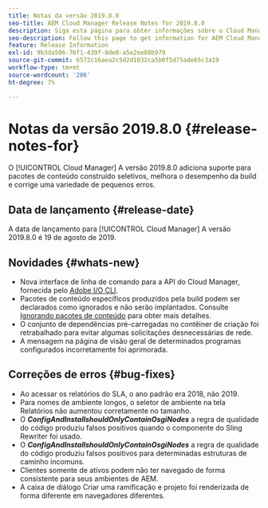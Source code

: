 ```yaml
---
title: Notas da versão 2019.8.0
seo-title: AEM Cloud Manager Release Notes for 2019.8.0
description: Siga esta página para obter informações sobre o Cloud Manager Versão 2019.8.0.
seo-description: Follow this page to get information for AEM Cloud Manager Release 2019.8.0.
feature: Release Information
exl-id: 9b3da506-76f1-439f-8de0-a5e2ee88b979
source-git-commit: 6572c16aea2c5d2d1032ca5b0f5d75ade65c3a19
workflow-type: tm+mt
source-wordcount: '206'
ht-degree: 7%

---
```


# Notas da versão 2019.8.0 {#release-notes-for}

O [!UICONTROL Cloud Manager] A versão 2019.8.0 adiciona suporte para pacotes de conteúdo construído seletivos, melhora o desempenho da build e corrige uma variedade de pequenos erros.

## Data de lançamento {#release-date}

A data de lançamento para [!UICONTROL Cloud Manager] A versão 2019.8.0 é 19 de agosto de 2019.

## Novidades {#whats-new}

* Nova interface de linha de comando para a API do Cloud Manager, fornecida pelo [Adobe I/O CLI](https://github.com/adobe/aio-cli-plugin-cloudmanager).
* Pacotes de conteúdo específicos produzidos pela build podem ser declarados como ignorados e não serão implantados. Consulte [Ignorando pacotes de conteúdo](/help/getting-started/project-setup.md#skipping-content-packages) para obter mais detalhes.
* O conjunto de dependências pré-carregadas no contêiner de criação foi retrabalhado para evitar algumas solicitações desnecessárias de rede.
* A mensagem na página de visão geral de determinados programas configurados incorretamente foi aprimorada.

## Correções de erros {#bug-fixes}

* Ao acessar os relatórios do SLA, o ano padrão era 2018, não 2019.
* Para nomes de ambiente longos, o seletor de ambiente na tela Relatórios não aumentou corretamente no tamanho.
* O ***ConfigAndInstallshouldOnlyContainOsgiNodes*** a regra de qualidade do código produziu falsos positivos quando o componente do Sling Rewriter foi usado.
* O ***ConfigAndInstallshouldOnlyContainOsgiNodes*** a regra de qualidade do código produziu falsos positivos para determinadas estruturas de caminho incomuns.
* Clientes somente de ativos podem não ter navegado de forma consistente para seus ambientes de AEM.
* A caixa de diálogo Criar uma ramificação e projeto foi renderizada de forma diferente em navegadores diferentes.

